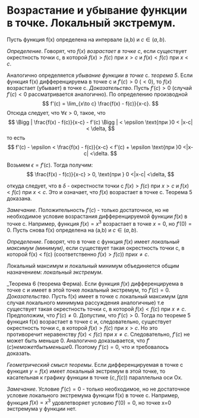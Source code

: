 # Возрастание и убывание функции в точке. Локальный экстремум.

Пусть функция f(x) определена на интервале (a,b) и $c \in (a,b)$.

_Определение_. Говорят, что $f(x)$ _возрастает в точке c_, если существует окрестность точки c, в которой $f(x) > f(c)$ при $x>c$ и $f(x) < f(c)$ при $x<c$.

Аналогично определяется _убывание функции в точке_ c.
_теорема 5_. Если функция f(x) дифференцируема в точке c и $f'(c) > 0\ (<0)$, то $f(x)$ возрастает (убывает) в точке c.
_Доказательство_. Пусть $f'(c) > 0$ (случай $f'(c) < 0$ рассматривается аналогично). По определению производной
$$
    f'(c) = \lim_{x\to c} \frac{f(x) - f(c)}{x-c}.
$$
Отсюда следует, что $\forall \epsilon > 0$, такое, что 
$$
    \Bigg | \frac{f(x) - f(c)}{x-c} - f'(c) \Bigg | < \epsilon \text{при   }0 < |x-c| < \delta,
$$
то есть 
$$
    f'(c) - \epsilon < \frac{f(x) - f(c)}{x-c} < f'(c) + \epsilon \text{при   }0 <|x-c| <\delta.
$$

Возьмем $\epsilon = f'(c)$. Тогда получим:
$$
    \frac{f(x) - f(c)}{x-c} > 0, \text{при  } 0 <|x-c| <\delta,
$$

откуда следует, что в $\delta$ - окрестности точки c $f(x) > f(c)$ при $x > c$ и $f(x) < f(c)$ при $x<c$. Это и означает, что $f(x)$ возрастает в точке c. Теорема 5 доказана.

_Замечание_. Положительность $f'(c)$ - только достаточное, но не необходимое условие возрастания дифференцируемой функции $f(x)$ в точке c. Например, функция $f(x) = x^3$ возрастает в точке $x=0$, но $f'(0) = 0$.
Пусть снова f(x) определена на (a,b) и $c \in (a,b)$.

_Определение_. Говорят, что в точке с функция $f(x)$ имеет _локальный максимум (минимум)_, если существует такая окрестность точки c, в которой f(x) < f(c) (соответственно $f(x) > f(c)$) $\text{при} x \neq c$.

Локальный максимум и локальный минимум объединяется общим назначением: _локальный экстремум_.

_Теорема 6 (теорема Ферма). Если функция $f(x)$ дифференцируема в точке c и имеет в этой точке локальный экстремум, то $f'(c) = 0$.
_Доказательство_. Пусть f(x) имеет в точке с локальный максимум (для случая локального минимума рассуждения аналогичные) т.е существует такая окрестность точки c, в которой $f(x) < f(c)$ при $x \neq c$. Предположим, что $f'(c) \neq 0$. Допустим, что $f'(c) > 0$. Тогда по теореме 5 функция f(x) возрастает в точке с и, следовательно, существует окрестность точки c, в которой $f(x) > f(c)$ при $x>c$. Но это противоречит неравенству $f(x) < f(c)$ при $x \neq c$. Следовательно, $f'(c)$ не может быть меньше 0. Аналогично доказывается, что $f'(c) не может быть меньше 0$. Поэтому $f'(c) = 0$, что и требовалось доказать.

_Геометрический смысл теоремы_. Если дифференцируемая в точке с функция $y = f(x)$ имеет локальный экстремум в этой точке, то касательная к графику функции в точке $(c,f(c))$ параллельна оси Ox.

_Замечание_. Условие $f'(c) = 0$ - только необходимое, но не достаточное условие локального экстремума функции f(x) в точке c. Например, функция $f(x) = x^3$ удовлетворяет условию $f'(0) = 0$, но точке x=0 экстремума у функции нет.